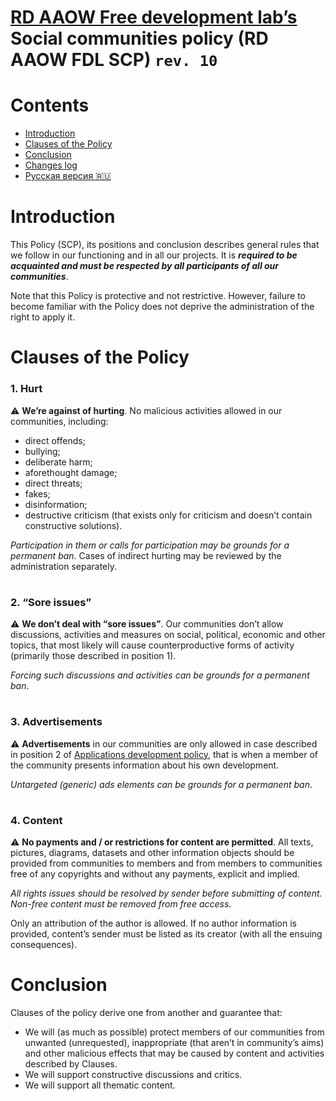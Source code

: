 # [RD AAOW Free development lab’s](https://adslbarxatov.github.io/DPModule) Social communities policy (RD AAOW FDL SCP) ```rev. 10```

# Contents
- [Introduction](#introduction)
- [Clauses of the Policy](#clauses-of-the-policy)
- [Conclusion](#conclusion)
- [Changes log](https://adslbarxatov.github.io/SCP/changelog)
- [Русская версия :ru:](https://adslbarxatov.github.io/SCP/ru)

#

# Introduction

This Policy (SCP), its positions and conclusion describes general rules that we follow in our functioning
and in all our projects. It is ***required to be acquainted and must be respected by all participants of all our communities***.

Note that this Policy is protective and not restrictive. However, failure to become familiar with the Policy
does not deprive the administration of the right to apply it.

#

# Clauses of the Policy

### 1. Hurt

:warning: **We’re against of hurting**. No malicious activities allowed in our communities, including:
- direct offends;
- bullying;
- deliberate harm;
- aforethought damage;
- direct threats;
- fakes;
- disinformation;
- destructive criticism (that exists only for criticism and doesn’t contain constructive solutions).

*Participation in them or calls for participation may be grounds for a permanent ban*. Cases of indirect hurting
may be reviewed by the administration separately.

#

### 2. “Sore issues”

:warning: **We don’t deal with “sore issues”**.
Our communities don’t allow discussions, activities and measures on social, political, economic and other topics,
that most likely will cause counterproductive forms of activity (primarily those described in position 1).

*Forcing such discussions and activities can be grounds for a permanent ban*.

#

### 3. Advertisements

:warning: **Advertisements** in our communities are only allowed in case described in position 2
of [Applications development policy](https://adslbarxatov.github.io/ADP), that is when a member of the community
presents information about his own development.

*Untargeted (generic) ads elements can be grounds for a permanent ban*.

#

### 4. Content

:warning: **No payments and / or restrictions for content are permitted**. All texts, pictures, diagrams, datasets
and other information objects should be provided from communities to members and from members to communities
free of any copyrights and without any payments, explicit and implied.

*All rights issues should be resolved by sender before submitting of content. Non-free content must be removed from free access*.

Only an attribution of the author is allowed. If no author information is provided, content’s sender must be listed
as its creator (with all the ensuing consequences).

#

# Conclusion

Clauses of the policy derive one from another and guarantee that:
- We will (as much as possible) protect members of our communities from unwanted (unrequested), inappropriate
(that aren’t in community’s aims) and other malicious effects that may be caused by content and activities described by Clauses.
- We will support constructive discussions and critics.
- We will support all thematic content.
